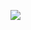 ![](https://komarev.com/ghpvc/?username=loserboyfriend&color=lightgrey&style=flat-square&abbreviated=true)
